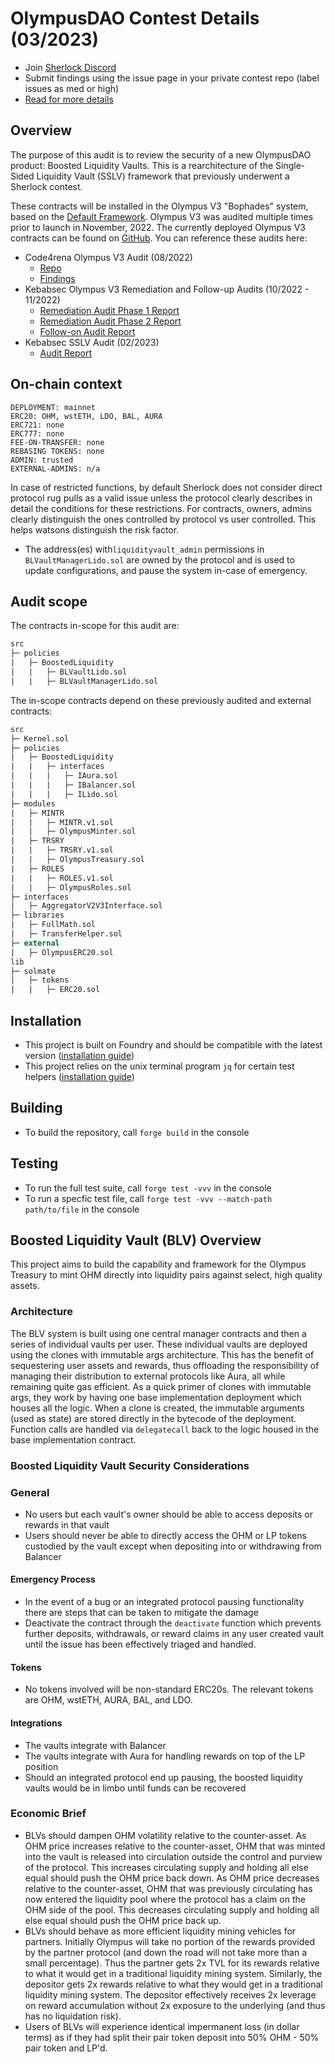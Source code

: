 # OlympusDAO Contest Details (03/2023)

- Join [Sherlock Discord](https://discord.gg/MABEWyASkp)
- Submit findings using the issue page in your private contest repo (label issues as med or high)
- [Read for more details](https://docs.sherlock.xyz/audits/watsons)

## Overview

The purpose of this audit is to review the security of a new OlympusDAO product: Boosted Liquidity Vaults. This is a rearchitecture of the Single-Sided Liquidity Vault (SSLV) framework that previously underwent a Sherlock contest.

These contracts will be installed in the Olympus V3 "Bophades" system, based on the [Default Framework](https://palm-cause-2bd.notion.site/Default-A-Design-Pattern-for-Better-Protocol-Development-7f8ace6d263c4303b108dc5f8c3055b1). Olympus V3 was audited multiple times prior to launch in November, 2022. The currently deployed Olympus V3 contracts can be found on [GitHub](https://github.com/OlympusDAO/olympus-v3).
You can reference these audits here:

- Code4rena Olympus V3 Audit (08/2022)
  - [Repo](https://github.com/code-423n4/2022-08-olympus)
  - [Findings](https://github.com/code-423n4/2022-08-olympus-findings)
- Kebabsec Olympus V3 Remediation and Follow-up Audits (10/2022 - 11/2022)
  - [Remediation Audit Phase 1 Report](https://hackmd.io/tJdujc0gSICv06p_9GgeFQ)
  - [Remediation Audit Phase 2 Report](https://hackmd.io/@12og4u7y8i/rk5PeIiEs)
  - [Follow-on Audit Report](https://hackmd.io/@12og4u7y8i/Sk56otcBs)
- Kebabsec SSLV Audit (02/2023)
  - [Audit Report](https://hackmd.io/@12og4u7y8i/HJVAPMlno)

## On-chain context

```
DEPLOYMENT: mainnet
ERC20: OHM, wstETH, LDO, BAL, AURA
ERC721: none
ERC777: none
FEE-ON-TRANSFER: none
REBASING TOKENS: none
ADMIN: trusted
EXTERNAL-ADMINS: n/a
```

In case of restricted functions, by default Sherlock does not consider direct protocol rug pulls as a valid issue unless the protocol clearly describes in detail the conditions for these restrictions.
For contracts, owners, admins clearly distinguish the ones controlled by protocol vs user controlled. This helps watsons distinguish the risk factor.

- The address(es) with`liquidityvault_admin` permissions in `BLVaultManagerLido.sol` are owned by the protocol and is used to update configurations, and pause the system in-case of emergency.

## Audit scope

The contracts in-scope for this audit are:

```ml
src
├─ policies
|   ├─ BoostedLiquidity
|   |   ├─ BLVaultLido.sol
|   |   ├─ BLVaultManagerLido.sol
```

The in-scope contracts depend on these previously audited and external contracts:

```ml
src
├─ Kernel.sol
├─ policies
|   ├─ BoostedLiquidity
|   |   ├─ interfaces
|   |   |   ├─ IAura.sol
|   |   |   ├─ IBalancer.sol
|   |   |   ├─ ILido.sol
├─ modules
|   ├─ MINTR
|   |   ├─ MINTR.v1.sol
|   |   ├─ OlympusMinter.sol
|   ├─ TRSRY
|   |   ├─ TRSRY.v1.sol
|   |   ├─ OlympusTreasury.sol
|   ├─ ROLES
|   |   ├─ ROLES.v1.sol
|   |   ├─ OlympusRoles.sol
├─ interfaces
|   ├─ AggregatorV2V3Interface.sol
├─ libraries
|   ├─ FullMath.sol
|   ├─ TransferHelper.sol
├─ external
|   ├─ OlympusERC20.sol
lib
├─ solmate
|   ├─ tokens
|   |   ├─ ERC20.sol
```

## Installation

- This project is built on Foundry and should be compatible with the latest version ([installation guide](https://github.com/foundry-rs/foundry))
- This project relies on the unix terminal program `jq` for certain test helpers ([installation guide](https://stedolan.github.io/jq/download/))

## Building

- To build the repository, call `forge build` in the console

## Testing

- To run the full test suite, call `forge test -vvv` in the console
- To run a specfic test file, call `forge test -vvv --match-path path/to/file` in the console

## Boosted Liquidity Vault (BLV) Overview

This project aims to build the capability and framework for the Olympus Treasury to mint OHM directly into liquidity pairs against select, high quality assets.

### Architecture

The BLV system is built using one central manager contracts and then a series of individual vaults per user. These individual vaults are deployed using the clones with immutable args architecture. This has the benefit of sequestering user assets and rewards, thus offloading the responsibility of managing their distribution to external protocols like Aura, all while remaining quite gas efficient. As a quick primer of clones with immutable args, they work by having one base implementation deployment which houses all the logic. When a clone is created, the immutable arguments (used as state) are stored directly in the bytecode of the deployment. Function calls are handled via `delegatecall` back to the logic housed in the base implementation contract.

### Boosted Liquidity Vault Security Considerations

### General

- No users but each vault's owner should be able to access deposits or rewards in that vault
- Users should never be able to directly access the OHM or LP tokens custodied by the vault except when depositing into or withdrawing from Balancer

#### Emergency Process

- In the event of a bug or an integrated protocol pausing functionality there are steps that can be taken to mitigate the damage
- Deactivate the contract through the `deactivate` function which prevents further deposits, withdrawals, or reward claims in any user created vault until the issue has been effectively triaged and handled.

#### Tokens

- No tokens involved will be non-standard ERC20s. The relevant tokens are OHM, wstETH, AURA, BAL, and LDO.

#### Integrations

- The vaults integrate with Balancer
- The vaults integrate with Aura for handling rewards on top of the LP position
- Should an integrated protocol end up pausing, the boosted liquidity vaults would be in limbo until funds can be recovered

### Economic Brief

- BLVs should dampen OHM volatility relative to the counter-asset. As OHM price increases relative to the counter-asset, OHM that was minted into the vault is released into circulation outside the control and purview of the protocol. This increases circulating supply and holding all else equal should push the OHM price back down. As OHM price decreases relative to the counter-asset, OHM that was previously circulating has now entered the liquidity pool where the protocol has a claim on the OHM side of the pool. This decreases circulating supply and holding all else equal should push the OHM price back up.
- BLVs should behave as more efficient liquidity mining vehicles for partners. Initially Olympus will take no portion of the rewards provided by the partner protocol (and down the road will not take more than a small percentage). Thus the partner gets 2x TVL for its rewards relative to what it would get in a traditional liquidity mining system. Similarly, the depositor gets 2x rewards relative to what they would get in a traditional liquidity mining system. The depositor effectively receives 2x leverage on reward accumulation without 2x exposure to the underlying (and thus has no liquidation risk).
- Users of BLVs will experience identical impermanent loss (in dollar terms) as if they had split their pair token deposit into 50% OHM - 50% pair token and LP'd.

